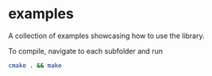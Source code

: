 # examples

A collection of examples showcasing how to use the library.

To compile, navigate to each subfolder and run

```bash
cmake . && make
```
